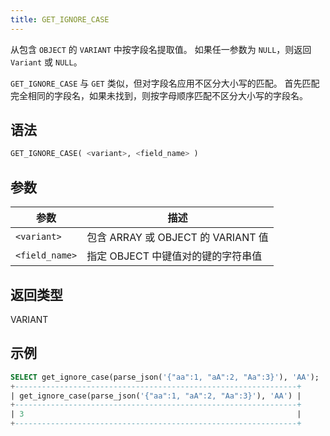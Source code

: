 ```yaml
---
title: GET_IGNORE_CASE
---
```


从包含 `OBJECT` 的 `VARIANT` 中按字段名提取值。
如果任一参数为 `NULL`，则返回 `Variant` 或 `NULL`。

`GET_IGNORE_CASE` 与 `GET` 类似，但对字段名应用不区分大小写的匹配。
首先匹配完全相同的字段名，如果未找到，则按字母顺序匹配不区分大小写的字段名。

## 语法

```sql
GET_IGNORE_CASE( <variant>, <field_name> )
```

## 参数

| 参数          | 描述                                                         |
|---------------|-------------------------------------------------------------|
| `<variant>`    | 包含 ARRAY 或 OBJECT 的 VARIANT 值                           |
| `<field_name>` | 指定 OBJECT 中键值对的键的字符串值                           |

## 返回类型

VARIANT

## 示例

```sql
SELECT get_ignore_case(parse_json('{"aa":1, "aA":2, "Aa":3}'), 'AA');
+---------------------------------------------------------------+
| get_ignore_case(parse_json('{"aa":1, "aA":2, "Aa":3}'), 'AA') |
+---------------------------------------------------------------+
| 3                                                             |
+---------------------------------------------------------------+
```